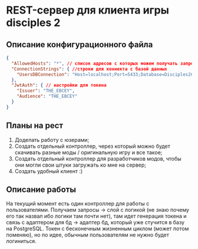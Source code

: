 # REST-сервер для клиента игры disciples 2
## Описание конфигурационного файла
```json
{
  "AllowedHosts": "*", // список адресов с которых можем получать запросы
  "ConnectionStrings": { //строки для коннекта с базой данных
    "UsersDBConnection": "Host=localhost;Port=5433;Database=Disciples2ClientDB;Username=postgres;Password=123" //пока используется только эта
  },
  "JwtAuth": { // настройки для токена
    "Issuer": "THE_EBCEY",
    "Audience": "THE_EBCEY"
  }
}
```
## Планы на рест
1. Доделать работу с юзерами;
2. Создать отдельный контроллер, через который можно будет скачивать разные моды / оригинальную игру и все такое;
3. Создать отдельный контроллер для разработчиков модов, чтобы они могли свои штуки загружать ко мне на сервер;
4. Создать удобный клиент :)

## Описание работы
На текущий момент есть один контроллер для работы с пользователями. Получаем запросы -> слой с логикой (не знаю почему его так назвал ибо логики там почти нет), там идет генерация токена и связь с адаптером для бд -> адаптер бд, который уже стучится в базу на PostgreSQL.
Токен с бесконечным жизненным циклом (может потом поменяю), но по идее, обычным пользователям не нужно будет логиниться.